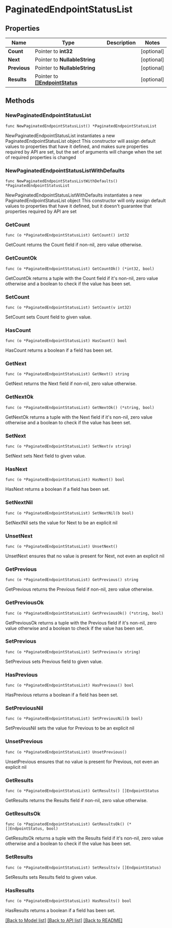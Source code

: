 # PaginatedEndpointStatusList

## Properties

Name | Type | Description | Notes
------------ | ------------- | ------------- | -------------
**Count** | Pointer to **int32** |  | [optional] 
**Next** | Pointer to **NullableString** |  | [optional] 
**Previous** | Pointer to **NullableString** |  | [optional] 
**Results** | Pointer to [**[]EndpointStatus**](EndpointStatus.md) |  | [optional] 

## Methods

### NewPaginatedEndpointStatusList

`func NewPaginatedEndpointStatusList() *PaginatedEndpointStatusList`

NewPaginatedEndpointStatusList instantiates a new PaginatedEndpointStatusList object
This constructor will assign default values to properties that have it defined,
and makes sure properties required by API are set, but the set of arguments
will change when the set of required properties is changed

### NewPaginatedEndpointStatusListWithDefaults

`func NewPaginatedEndpointStatusListWithDefaults() *PaginatedEndpointStatusList`

NewPaginatedEndpointStatusListWithDefaults instantiates a new PaginatedEndpointStatusList object
This constructor will only assign default values to properties that have it defined,
but it doesn't guarantee that properties required by API are set

### GetCount

`func (o *PaginatedEndpointStatusList) GetCount() int32`

GetCount returns the Count field if non-nil, zero value otherwise.

### GetCountOk

`func (o *PaginatedEndpointStatusList) GetCountOk() (*int32, bool)`

GetCountOk returns a tuple with the Count field if it's non-nil, zero value otherwise
and a boolean to check if the value has been set.

### SetCount

`func (o *PaginatedEndpointStatusList) SetCount(v int32)`

SetCount sets Count field to given value.

### HasCount

`func (o *PaginatedEndpointStatusList) HasCount() bool`

HasCount returns a boolean if a field has been set.

### GetNext

`func (o *PaginatedEndpointStatusList) GetNext() string`

GetNext returns the Next field if non-nil, zero value otherwise.

### GetNextOk

`func (o *PaginatedEndpointStatusList) GetNextOk() (*string, bool)`

GetNextOk returns a tuple with the Next field if it's non-nil, zero value otherwise
and a boolean to check if the value has been set.

### SetNext

`func (o *PaginatedEndpointStatusList) SetNext(v string)`

SetNext sets Next field to given value.

### HasNext

`func (o *PaginatedEndpointStatusList) HasNext() bool`

HasNext returns a boolean if a field has been set.

### SetNextNil

`func (o *PaginatedEndpointStatusList) SetNextNil(b bool)`

 SetNextNil sets the value for Next to be an explicit nil

### UnsetNext
`func (o *PaginatedEndpointStatusList) UnsetNext()`

UnsetNext ensures that no value is present for Next, not even an explicit nil
### GetPrevious

`func (o *PaginatedEndpointStatusList) GetPrevious() string`

GetPrevious returns the Previous field if non-nil, zero value otherwise.

### GetPreviousOk

`func (o *PaginatedEndpointStatusList) GetPreviousOk() (*string, bool)`

GetPreviousOk returns a tuple with the Previous field if it's non-nil, zero value otherwise
and a boolean to check if the value has been set.

### SetPrevious

`func (o *PaginatedEndpointStatusList) SetPrevious(v string)`

SetPrevious sets Previous field to given value.

### HasPrevious

`func (o *PaginatedEndpointStatusList) HasPrevious() bool`

HasPrevious returns a boolean if a field has been set.

### SetPreviousNil

`func (o *PaginatedEndpointStatusList) SetPreviousNil(b bool)`

 SetPreviousNil sets the value for Previous to be an explicit nil

### UnsetPrevious
`func (o *PaginatedEndpointStatusList) UnsetPrevious()`

UnsetPrevious ensures that no value is present for Previous, not even an explicit nil
### GetResults

`func (o *PaginatedEndpointStatusList) GetResults() []EndpointStatus`

GetResults returns the Results field if non-nil, zero value otherwise.

### GetResultsOk

`func (o *PaginatedEndpointStatusList) GetResultsOk() (*[]EndpointStatus, bool)`

GetResultsOk returns a tuple with the Results field if it's non-nil, zero value otherwise
and a boolean to check if the value has been set.

### SetResults

`func (o *PaginatedEndpointStatusList) SetResults(v []EndpointStatus)`

SetResults sets Results field to given value.

### HasResults

`func (o *PaginatedEndpointStatusList) HasResults() bool`

HasResults returns a boolean if a field has been set.


[[Back to Model list]](../README.md#documentation-for-models) [[Back to API list]](../README.md#documentation-for-api-endpoints) [[Back to README]](../README.md)


